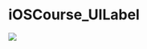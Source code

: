 # iOSCourse_UILabel
![](https://github.com/LittleHeap/iOSCourse_UILabel/blob/master/UILabelUITests/demo.png)
